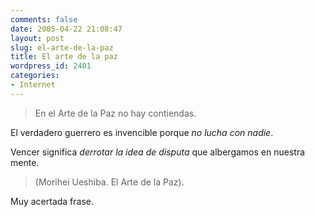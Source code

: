 ```yaml
---
comments: false
date: 2005-04-22 21:08:47
layout: post
slug: el-arte-de-la-paz
title: El arte de la paz
wordpress_id: 2401
categories:
- Internet
---
```


> En el Arte de la Paz no hay contiendas.  

El verdadero guerrero es invencible porque _no lucha con nadie_.  

Vencer significa _derrotar la idea de disputa_ que albergamos en nuestra mente.
> 
> 


> 
> (Morihei Ueshiba. El Arte de la Paz).





Muy acertada frase.




 
